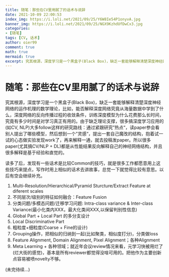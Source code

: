 ```yaml
---
title: 随笔：那些在CV里用腻了的话术与说辞
date: 2021-10-09 22:00:53
index_img: https://i.loli.net/2021/09/25/Y6W8Ie54P1onyvA.jpg
banner_img: https://i.loli.net/2021/09/25/NGX9KzhdUfDwCx3.jpg
categories:
- [随笔]
tags: [CV, 话术]
author: oier99
comment: true
math: true
mermaid: true
excerpt: 究其根源，深度学习是一个黑盒子(Black Box)，缺乏一套能够解释清楚深度神经网络的运作机理的数学理论……很多搞深度学习应用的大多follow这样的研究路线：通过紧跟研究”热点“，读paper参会看别人提出了哪些模型，然后想到一个”灵感“，提出一套自己魔改的结构，抱着试一试的心态做实验发现work了，再来解释一通，就去投稿发paper。
---
```


# 随笔：那些在CV里用腻了的话术与说辞

究其根源，深度学习是一个黑盒子(Black Box)，缺乏一套能够解释清楚深度神经网络的运作机理的数学理论，比如，能否解释深度网络究竟从海量数据中学到了什么，深度网络的反向传播过程的收敛条件，训练深度模型为什么花费那么长时间，究竟有多少时间是对学习真正有用的。由于缺乏理论支撑，很多搞深度学习应用的(如CV, NLP)大多follow这样的研究路线：通过紧跟研究”热点“，读paper参会看别人提出了哪些模型，然后想到一个”灵感“，提出一套自己魔改的结构，抱着试一试的心态做实验发现work了，再来解释一通，就去投稿发paper。所以很多paper(尤其搞CV/NLP + DL)都是从性能结果反向解释自己的神经网络结构，并且很多解释是基于经验和直觉的。
    
读多了后，发现有一些话术是比较Common的技巧，就是很多工作都愿意用上这些技巧来提点，写作时用上相似的话术去讲故事，总觉一下就觉得比较有意思。以后有空会继续补充。

1. Multi-Resolution/Hierarchical/Pyramid Sturcture/Extract Feature at diferent scales
2. 不同层次/级别的特征如何融合：Feature Fusion
3. 分类问题/多模态问题/迁移学习问题: Intra-class variance & Inter-class Variance(最小化类内XXX，最大化类间XXX,以保留判别性信息)
4. Global Part + Local Part 的多分支设计
5. Local Discriminative Part
6. 粗粒度+细粒度(Coarse + Fine的设计)
7. Grouping操作，把相似的归纳到一起(比如聚类，相似度打分)，分类做loss
8. Feature Alignment, Domain Alignment, Pixel Alignment；各种Alignment
9. Meta Learning + 各种领域；就近年会议review情况来看，元学习快被用烂了(烂大街的感觉)，基本是所有reviewer都觉得没啥可用的。把他作为主要创新点容易被喷novelty不够。

(未完待续…)
